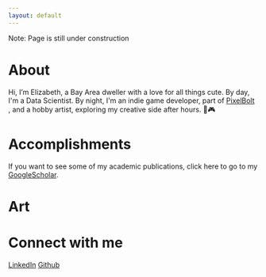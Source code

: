 ```yaml
---
layout: default
---
```

Note: Page is still under construction  <br>

# About 
Hi, I’m Elizabeth, a Bay Area dweller with a love for all things cute. By day, I'm a Data Scientist. By night, I'm an indie game developer, part of <a href="https://pixelboltgames.wixsite.com/pixelbolt-games">PixelBolt </a>, and a hobby artist, exploring my creative side after hours. 🎨🎮



# Accomplishments

If you want to see some of my academic publications, click here to go to my <a href="https://scholar.google.com/citations?user=ytjqu-EAAAAJ&hl=en"> GoogleScholar</a>.

 
# Art 


# Connect with me 
  <a href="https://www.linkedin.com/in/elizabeth-tran-309a0045/" title="Linkedin"><i class="fab fa-linkedin"></i><span class="label">LinkedIn</span></a>
  <a href="https://https://github.com/elizabellatran/" title="GitHub"><i class="fab fa-github"></i><span class="label">Github</span></a>
  <a href="https://cutebrainpants.itch.io/" title="itch.io"><i class="fa-brands fa-itch-io"></i></a>
  <a href="https://www.youtube.com/@cutebrainpants/" title="YouTube"><i class="fab fa-youtube"></i></a>
  <a href="https://www.etsy.com/shop/MoonwispShop/" title="Etsy"><i class="fa-brands fa-etsy"></i></a>
